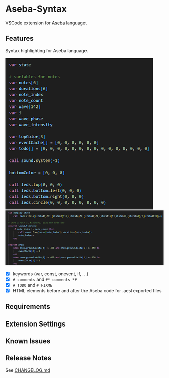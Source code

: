 # Aseba-Syntax

VSCode extension for [Aseba](https://github.com/aseba-community/aseba) language.

## Features

Syntax highlighting for Aseba language.

![Variable declaration](https://github.com/Jiogo18/vscode-aseba-syntax/blob/main/images/sample_var.png?raw=true)
![Event declaration](https://github.com/Jiogo18/vscode-aseba-syntax/blob/main/images/sample_onevent.png?raw=true)

- [x] keywords (var, const, onevent, if, ...)
- [x] `# comments` and `#* comments *#`
- [x] `# TODO` and `# FIXME`
- [x] HTML elements before and after the Aseba code for .aesl exported files

## Requirements

## Extension Settings

## Known Issues

## Release Notes

See [CHANGELOG.md](CHANGELOG.md)

